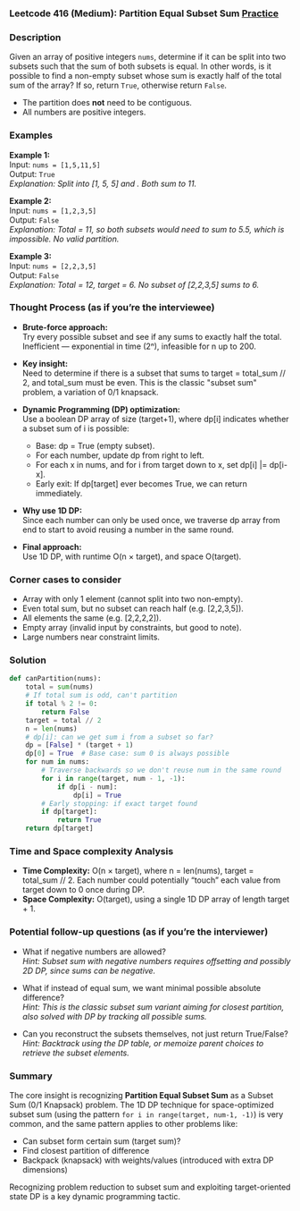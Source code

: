 ### Leetcode 416 (Medium): Partition Equal Subset Sum [Practice](https://leetcode.com/problems/partition-equal-subset-sum)

### Description  
Given an array of positive integers `nums`, determine if it can be split into two subsets such that the sum of both subsets is equal. In other words, is it possible to find a non-empty subset whose sum is exactly half of the total sum of the array? If so, return `True`, otherwise return `False`.  
- The partition does **not** need to be contiguous.  
- All numbers are positive integers.

### Examples  

**Example 1:**  
Input: `nums = [1,5,11,5]`  
Output: `True`  
*Explanation: Split into [1, 5, 5] and . Both sum to 11.*

**Example 2:**  
Input: `nums = [1,2,3,5]`  
Output: `False`  
*Explanation: Total = 11, so both subsets would need to sum to 5.5, which is impossible. No valid partition.*

**Example 3:**  
Input: `nums = [2,2,3,5]`  
Output: `False`  
*Explanation: Total = 12, target = 6. No subset of [2,2,3,5] sums to 6.*

### Thought Process (as if you’re the interviewee)  

- **Brute-force approach:**  
  Try every possible subset and see if any sums to exactly half the total. Inefficient — exponential in time (2ⁿ), infeasible for n up to 200.

- **Key insight:**  
  Need to determine if there is a subset that sums to target = total_sum // 2, and total_sum must be even. This is the classic "subset sum" problem, a variation of 0/1 knapsack.

- **Dynamic Programming (DP) optimization:**  
  Use a boolean DP array of size (target+1), where dp[i] indicates whether a subset sum of i is possible:
  - Base: dp = True (empty subset).
  - For each number, update dp from right to left.
  - For each x in nums, and for i from target down to x, set dp[i] |= dp[i-x].
  - Early exit: If dp[target] ever becomes True, we can return immediately.

- **Why use 1D DP:**  
  Since each number can only be used once, we traverse dp array from end to start to avoid reusing a number in the same round.

- **Final approach:**  
  Use 1D DP, with runtime O(n × target), and space O(target).

### Corner cases to consider  
- Array with only 1 element (cannot split into two non-empty).
- Even total sum, but no subset can reach half (e.g. [2,2,3,5]).
- All elements the same (e.g. [2,2,2,2]).
- Empty array (invalid input by constraints, but good to note).
- Large numbers near constraint limits.

### Solution

```python
def canPartition(nums):
    total = sum(nums)
    # If total sum is odd, can't partition
    if total % 2 != 0:
        return False
    target = total // 2
    n = len(nums)
    # dp[i]: can we get sum i from a subset so far?
    dp = [False] * (target + 1)
    dp[0] = True  # Base case: sum 0 is always possible
    for num in nums:
        # Traverse backwards so we don't reuse num in the same round
        for i in range(target, num - 1, -1):
            if dp[i - num]:
                dp[i] = True
        # Early stopping: if exact target found
        if dp[target]:
            return True
    return dp[target]
```

### Time and Space complexity Analysis  

- **Time Complexity:** O(n × target), where n = len(nums), target = total_sum // 2. Each number could potentially “touch” each value from target down to 0 once during DP.
- **Space Complexity:** O(target), using a single 1D DP array of length target + 1.

### Potential follow-up questions (as if you’re the interviewer)  

- What if negative numbers are allowed?  
  *Hint: Subset sum with negative numbers requires offsetting and possibly 2D DP, since sums can be negative.*

- What if instead of equal sum, we want minimal possible absolute difference?  
  *Hint: This is the classic subset sum variant aiming for closest partition, also solved with DP by tracking all possible sums.*

- Can you reconstruct the subsets themselves, not just return True/False?  
  *Hint: Backtrack using the DP table, or memoize parent choices to retrieve the subset elements.*

### Summary
The core insight is recognizing **Partition Equal Subset Sum** as a Subset Sum (0/1 Knapsack) problem. The 1D DP technique for space-optimized subset sum (using the pattern `for i in range(target, num-1, -1)`) is very common, and the same pattern applies to other problems like:
- Can subset form certain sum (target sum)?
- Find closest partition of difference
- Backpack (knapsack) with weights/values (introduced with extra DP dimensions)

Recognizing problem reduction to subset sum and exploiting target-oriented state DP is a key dynamic programming tactic.